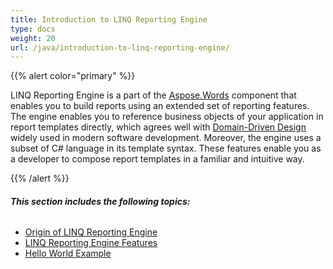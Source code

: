 ```yaml
---
title: Introduction to LINQ Reporting Engine
type: docs
weight: 20
url: /java/introduction-to-linq-reporting-engine/
---
```


{{% alert color="primary" %}} 

LINQ Reporting Engine is a part of the [Aspose.Words](http://www.aspose.com/java/word-component.aspx) component that enables you to build reports using an extended set of reporting features. The engine enables you to reference business objects of your application in report templates directly, which agrees well with [Domain-Driven Design](http://en.wikipedia.org/wiki/Domain-driven_design) widely used in modern software development. Moreover, the engine uses a subset of C# language in its template syntax. These features enable you as a developer to compose report templates in a familiar and intuitive way.

{{% /alert %}} 

###### **This section includes the following topics:** 

- [Origin of LINQ Reporting Engine](/words/java/origin-of-linq-reporting-engine/)
- [LINQ Reporting Engine Features](/words/java/linq-reporting-engine-features/)
- [Hello World Example](/words/java/hello-world-example/)
